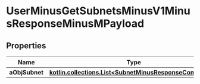 
# UserMinusGetSubnetsMinusV1MinusResponseMinusMPayload

## Properties
Name | Type | Description | Notes
------------ | ------------- | ------------- | -------------
**aObjSubnet** | [**kotlin.collections.List&lt;SubnetMinusResponseCompound&gt;**](SubnetMinusResponseCompound.md) |  | 



